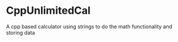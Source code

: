 # CppUnlimitedCal
A cpp based calculator using strings to do the math functionality and storing data
